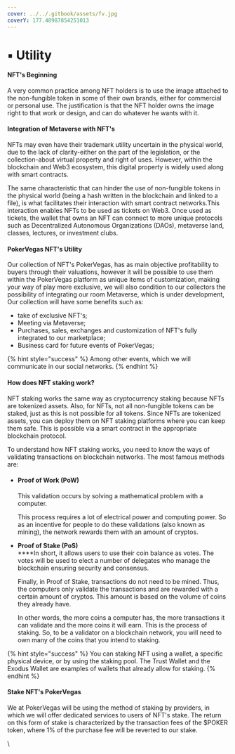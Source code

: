 ```yaml
---
cover: ../../.gitbook/assets/fv.jpg
coverY: 177.48987854251013
---
```


# ▪ Utility

#### NFT's Beginning

A very common practice among NFT holders is to use the image attached to the non-fungible token in some of their own brands, either for commercial or personal use. The justification is that the NFT holder owns the image right to that work or design, and can do whatever he wants with it.

#### Integration of Metaverse with NFT's

NFTs may even have their trademark utility uncertain in the physical world, due to the lack of clarity-either on the part of the legislation, or the collection-about virtual property and right of uses. However, within the blockchain and Web3 ecosystem, this digital property is widely used along with smart contracts.

The same characteristic that can hinder the use of non-fungible tokens in the physical world (being a hash written in the blockchain and linked to a file), is what facilitates their interaction with smart contract networks.This interaction enables NFTs to be used as tickets on Web3. Once used as tickets, the wallet that owns an NFT can connect to more unique protocols such as Decentralized Autonomous Organizations (DAOs), metaverse land, classes, lectures, or investment clubs.

#### PokerVegas NFT's Utility

Our collection of NFT's PokerVegas, has as main objective profitability to buyers through their valuations, however it will be possible to use them within the PokerVegas platform as unique items of customization, making your way of play more exclusive, we will also condition to our collectors the possibility of integrating our room Metaverse, which is under development, Our collection will have some benefits such as:

* take of exclusive NFT's;
* Meeting via Metaverse;&#x20;
* Purchases, sales, exchanges and customization of NFT's fully integrated to our marketplace;
* Business card for future events of PokerVegas;

{% hint style="success" %}
Among other events, which we will communicate in our social networks.
{% endhint %}

#### How does NFT staking work?&#x20;

NFT staking works the same way as cryptocurrency staking because NFTs are tokenized assets. Also, for NFTs, not all non-fungible tokens can be staked, just as this is not possible for all tokens. Since NFTs are tokenized assets, you can deploy them on NFT staking platforms where you can keep them safe. This is possible via a smart contract in the appropriate blockchain protocol.

To understand how NFT staking works, you need to know the ways of validating transactions on blockchain networks. The most famous methods are:

*   #### **Proof of Work (PoW)** <a href="#1-proof-of-work-pow" id="1-proof-of-work-pow"></a>

    This validation occurs by solving a mathematical problem with a computer.

    This process requires a lot of electrical power and computing power. So as an incentive for people to do these validations (also known as mining), the network rewards them with an amount of cryptos.
*   **Proof of Stake (PoS)**\
    ****In short, it allows users to use their coin balance as votes. The votes will be used to elect a number of delegates who manage the blockchain ensuring security and consensus.

    Finally, in Proof of Stake, transactions do not need to be mined. Thus, the computers only validate the transactions and are rewarded with a certain amount of cryptos. This amount is based on the volume of coins they already have.

    In other words, the more coins a computer has, the more transactions it can validate and the more coins it will earn. This is the process of staking. So, to be a validator on a blockchain network, you will need to own many of the coins that you intend to staking.

{% hint style="success" %}
You can staking NFT using a wallet, a specific physical device, or by using the staking pool. The Trust Wallet and the Exodus Wallet are examples of wallets that already allow for staking.
{% endhint %}

#### Stake NFT's PokerVegas

We at PokerVegas will be using the method of staking by providers, in which we will offer dedicated services to users of NFT's stake. The return on this form of stake is characterized by the transaction fees of the $POKER token, where 1% of the purchase fee will be reverted to our stake.

\
